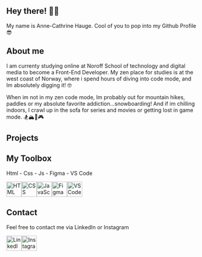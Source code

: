 ## Hey there! 👋😄
My name is Anne-Cathrine Hauge. Cool of you to pop into my Github Profile 😎


About me
---
I am currenty studying online at Noroff School of technology and digital media to become a Front-End Developer.
My zen place for studies is at the west coast of Norway, where i spend hours of diving into code mode, and Im absolutely digging it! 🤓

When im not in my zen code mode, Im probably out for mountain hikes, paddles or my absolute favorite addiction...snowboarding! And if im chilling indoors, I crawl up in the sofa for series and movies or getting lost in game mode.
🏂🏔️🌊🎮 



<!--
**annechh/annechh** is a ✨ _special_ ✨ repository because its `README.md` (this file) appears on your GitHub profile.

Here are some ideas to get you started:

- 🔭 I’m currently working on ...
- 🌱 I’m currently learning ...
- 👯 I’m looking to collaborate on ...
- 🤔 I’m looking for help with ...
- 💬 Ask me about ...
- 📫 How to reach me: ...
- 😄 Pronouns: ...
- ⚡ Fun fact: ...
-->

Projects
---

My Toolbox
---
Html - Css - Js - Figma - VS Code

<div style="display: flex;">
    <img src="https://upload.wikimedia.org/wikipedia/commons/6/61/HTML5_logo_and_wordmark.svg" alt="HTML" width="40" height="40"/>
    <img src="https://upload.wikimedia.org/wikipedia/commons/d/d5/CSS3_logo_and_wordmark.svg" alt="CSS" width="40" height="40"/>
    <img src="https://upload.wikimedia.org/wikipedia/commons/6/6a/JavaScript-logo.png" alt="JavaScript" width="40" height="40"/>
    <img src="https://upload.wikimedia.org/wikipedia/commons/3/33/Figma-logo.svg" alt="Figma" width="40" height="40"/>
    <img src="https://upload.wikimedia.org/wikipedia/commons/9/9a/Visual_Studio_Code_1.35_icon.svg" alt="VS Code" width="40" height="40"/>
</div>

Contact
---
Feel free to contact me via LinkedIn or Instagram 
<div style="display: flex;">
<a href="https://www.linkedin.com/in/anne-cathrine-hauge-b893bbb3/">
    <img src="https://upload.wikimedia.org/wikipedia/commons/c/ca/LinkedIn_logo_initials.png" alt="LinkedIn" width="40" height="40"/>
</a>

<a href="https://www.instagram.com/skofant/">
    <img src="https://upload.wikimedia.org/wikipedia/commons/a/a5/Instagram_icon.png" alt="Instagram" width="40" height="40"/>
</a>
</div>
